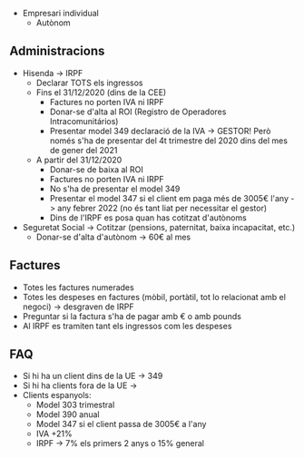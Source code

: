 - Empresari individual
    - Autònom

## Administracions
- Hisenda -> IRPF
  - Declarar TOTS els ingressos
  - Fins el 31/12/2020 (dins de la CEE)
    - Factures no porten IVA ni IRPF
    - Donar-se d'alta al ROI (Registro de Operadores Intracomunitários)
    - Presentar model 349 declaració de la IVA -> GESTOR! Però només s'ha de presentar del 4t trimestre del 2020 dins del mes de gener del 2021
  - A partir del 31/12/2020
    - Donar-se de baixa al ROI
    - Factures no porten IVA ni IRPF
    - No s'ha de presentar el model 349
    - Presentar el model 347 si el client em paga més de 3005€ l'any -> any febrer 2022 (no és tant liat per necessitar el gestor)
    - Dins de l'IRPF es posa quan has cotitzat d'autònoms
- Seguretat Social -> Cotitzar (pensions, paternitat, baixa incapacitat, etc.)
  - Donar-se d'alta d'autònom -> 60€ al mes

## Factures

- Totes les factures numerades
- Totes les despeses en factures (mòbil, portàtil, tot lo relacionat amb el negoci) -> desgraven de IRPF
- Preguntar si la factura s'ha de pagar amb € o amb pounds
- Al IRPF es tramiten tant els ingressos com les despeses 

## FAQ

- Si hi ha un client dins de la UE -> 349
- Si hi ha clients fora de la UE -> 
- Clients espanyols:
  - Model 303 trimestral
  - Model 390 anual
  - Model 347 si el client passa de 3005€ a l'any
  - IVA +21%
  - IRPF -> 7% els primers 2 anys o 15% general